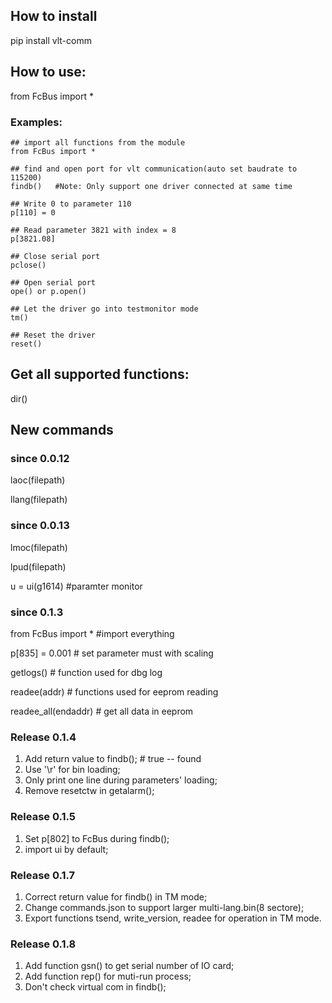 ## How to install 
pip install vlt-comm

## How to use:

from FcBus import * 

### Examples:
    ## import all functions from the module
    from FcBus import * 

    ## find and open port for vlt communication(auto set baudrate to 115200)
    findb()   #Note: Only support one driver connected at same time

    ## Write 0 to parameter 110
    p[110] = 0

    ## Read parameter 3821 with index = 8
    p[3821.08]

    ## Close serial port 
    pclose()

    ## Open serial port
    ope() or p.open()

    ## Let the driver go into testmonitor mode
    tm()

    ## Reset the driver
    reset()


## Get all supported functions:
dir()


## New commands 

### since 0.0.12
laoc(filepath)

llang(filepath)

### since 0.0.13
lmoc(filepath)

lpud(filepath)

u = ui(g1614) #paramter monitor

### since 0.1.3

from FcBus import *  #import everything

p[835] = 0.001 # set parameter must with scaling

getlogs() # function used for dbg log

readee(addr) # functions used for eeprom reading

readee_all(endaddr) # get all data in eeprom 

### Release 0.1.4

1. Add return value to findb();  # true -- found
2. Use '\r' for bin loading;
3. Only print one line during parameters' loading;
4. Remove resetctw in getalarm();

### Release 0.1.5
1. Set p[802] to FcBus during findb();
2. import ui by default;

### Release 0.1.7
1. Correct return value for findb() in TM mode;
2. Change commands.json to support larger multi-lang.bin(8 sectore);
3. Export functions tsend, write_version, readee for operation in TM mode.

### Release 0.1.8
1. Add function gsn() to get serial number of IO card;
2. Add function rep() for muti-run process;
3. Don't check virtual com in findb();